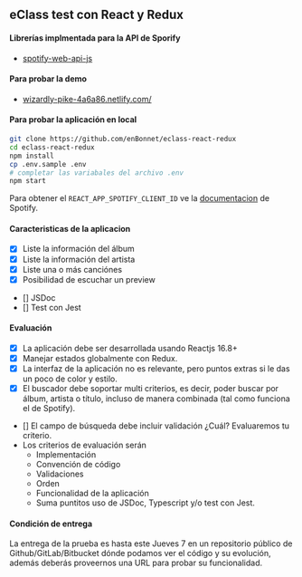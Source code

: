 ## eClass test con React y Redux

#### Librerías implmentada para la API de Sporify

- [spotify-web-api-js](https://www.npmjs.com/package/spotify-web-api-js)

#### Para probar la demo

- [wizardly-pike-4a6a86.netlify.com/](https://wizardly-pike-4a6a86.netlify.com/)

#### Para probar la aplicación en local

```bash
git clone https://github.com/enBonnet/eclass-react-redux
cd eclass-react-redux
npm install
cp .env.sample .env
# completar las variabales del archivo .env
npm start
```

Para obtener el `REACT_APP_SPOTIFY_CLIENT_ID` ve la [documentacion](https://developer.spotify.com/documentation/general/guides/app-settings/) de Spotify.

#### Caracteristicas de la aplicacion

- [x] Liste la información del álbum
- [x] Liste la información del artista
- [x] Liste una o más canciónes
- [x] Posibilidad de escuchar un preview
- [] JSDoc
- [] Test con Jest

#### Evaluación

- [x] La aplicación debe ser desarrollada usando Reactjs 16.8+
- [x] Manejar estados globalmente con Redux.
- [x] La interfaz de la aplicación no es relevante, pero puntos extras si le das un poco de color y estilo.
- [x] El buscador debe soportar multi criterios, es decir, poder buscar por álbum, artista o título, incluso de manera combinada (tal como funciona el de Spotify).
- [] El campo de búsqueda debe incluir validación ¿Cuál? Evaluaremos tu criterio.
- Los criterios de evaluación serán
  - Implementación
  - Convención de código
  - Validaciones
  - Orden
  - Funcionalidad de la aplicación
  - Suma puntitos uso de JSDoc, Typescript y/o test con Jest.

#### Condición de entrega

La entrega de la prueba es hasta este Jueves 7 en un repositorio público de Github/GitLab/Bitbucket dónde podamos ver el código y su evolución, además deberás proveernos una URL para probar su funcionalidad.

